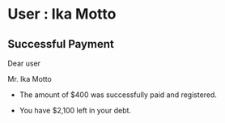 User : Ika Motto
=============

Successful Payment
---------------------

Dear user

Mr. Ika Motto

* The amount of $400 was successfully paid and registered.

* You have $2,100 left in your debt.
  
  ##
